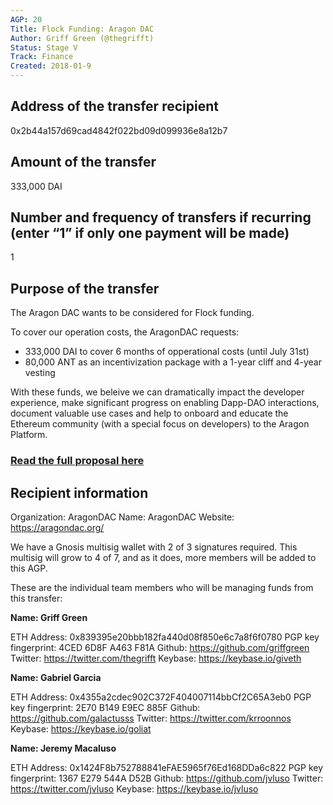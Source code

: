 ```yaml
---
AGP: 20
Title: Flock Funding: Aragon DAC
Author: Griff Green (@thegrifft)
Status: Stage V
Track: Finance
Created: 2018-01-9
---
```


## Address of the transfer recipient

0x2b44a157d69cad4842f022bd09d099936e8a12b7 

## Amount of the transfer

333,000 DAI

## Number and frequency of transfers if recurring (enter “1” if only one payment will be made)

1

## Purpose of the transfer

The Aragon DAC wants to be considered for Flock funding. 

To cover our operation costs, the AragonDAC requests:
* 333,000 DAI to cover 6 months of opperational costs (until July 31st)
* 80,000 ANT as an incentivization package with a 1-year cliff and 4-year vesting

With these funds, we beleive we can dramatically impact the developer experience, make significant progress on enabling Dapp-DAO interactions, document valuable use cases
and help to onboard and educate the Ethereum community (with a special focus on developers) to the Aragon Platform.

### [Read the full proposal here](https://github.com/AragonDAC/flock/blob/master/teams/Aragon%20DAC/Q1-2019.md)

## Recipient information

Organization: AragonDAC
Name: AragonDAC
Website: https://aragondac.org/


We have a Gnosis multisig wallet with 2 of 3 signatures required. This multisig will grow to 4 of 7, and as it does, more members will be added to this AGP. 

These are the individual team members who will be managing funds from this transfer:


**Name: Griff Green**

ETH Address: 0x839395e20bbb182fa440d08f850e6c7a8f6f0780
PGP key fingerprint: 4CED 6D8F A463 F81A
Github: https://github.com/griffgreen
Twitter: https://twitter.com/thegrifft
Keybase: https://keybase.io/giveth



**Name: Gabriel Garcia** 

ETH Address: 0x4355a2cdec902C372F404007114bbCf2C65A3eb0
PGP key fingerprint: 2E70 B149 E9EC 885F
Github: https://github.com/galactusss
Twitter: https://twitter.com/krroonnos
Keybase: https://keybase.io/goliat



**Name: Jeremy Macaluso** 

ETH Address: 0x1424F8b752788841eFAE5965f76Ed168DDa6c822
PGP key fingerprint: 1367 E279 544A D52B
Github: https://github.com/jvluso
Twitter: https://twitter.com/jvluso
Keybase: https://keybase.io/jvluso

